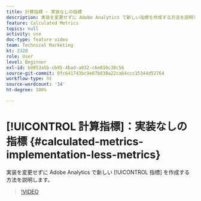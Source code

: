 ```yaml
---
title: 計算指標 - 実装なしの指標
description: 実装を変更せずに Adobe Analytics で新しい指標を作成する方法を説明します。
feature: Calculated Metrics
topics: null
activity: use
doc-type: feature video
team: Technical Marketing
kt: 2320
role: User
level: Beginner
exl-id: b0053a5b-cb95-4bad-a032-c6e810c38c56
source-git-commit: 8fc641743bc9e07b838a22ca64ccc15344d52764
workflow-type: ht
source-wordcount: '34'
ht-degree: 100%

---
```


# [!UICONTROL 計算指標]：実装なしの指標 {#calculated-metrics-implementation-less-metrics}

実装を変更せずに Adobe Analytics で新しい [!UICONTROL 指標] を作成する方法を説明します。

>[!VIDEO](https://video.tv.adobe.com/v/25407/?quality=12&learn=on)
